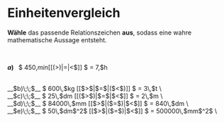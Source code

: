 <!--
version:  0.0.1

language: de

@style
input {
    text-align: center;
}

.flex-container {
    display: flex;
    flex-wrap: wrap;
    align-items: stretch;
    gap: 20px;
}

.flex-child {
    flex: 1;
    min-width: 350px;
    margin-right: 20px;
}

@media (max-width: 400px) {
    .flex-child {
        flex: 100%;
        margin-right: 0;
    }
}
@end

formula: \carry   \textcolor{red}{\scriptsize #1}
formula: \digit   \rlap{\carry{#1}}\phantom{#2}#2
formula: \permil  \text{‰}

import: https://raw.githubusercontent.com/LiaTemplates/Tikz-Jax/main/README.md

script: https://cdn.jsdelivr.net/gh/LiaTemplates/Tikz-Jax@main/dist/index.js


tags: Einheiten, Länge, Masse, Zeit, Fläche, sehr leicht, sehr niedrig, Angeben

comment: Welche angegebene Größe ist größer? Wähle das passende Relationszeichen.

author: Martin Lommatzsch

-->




# Einheitenvergleich


**Wähle** das passende Relationszeichen **aus**, sodass eine wahre mathematische Aussage entsteht.

<br>

<section class="flex-container">

<div class="flex-child">

__$a)\;\;$__ $ 450\,$min [[($>$)|$=$|$<$]] $ = 7\,$h \
<br>
</div>
<div class="flex-child">
__$b)\;\;$__ $ 600\,$kg [[$>$|$=$|($<$)]] $ = 3\,$t \
<br>
</div>
<div class="flex-child">
__$c)\;\;$__ $ 25\,$dm [[($>$)|$=$|$<$]] $ = 2\,$m \
<br>
</div>
<div class="flex-child">
__$d)\;\;$__ $ 84000\,$mm [[$>$|($=$)|$<$]] $ = 840\,$dm \
<br>
</div>
<div class="flex-child">
__$e)\;\;$__ $ 50\,$dm$^2$ [[$>$|($=$)|$<$]] $ = 500000\,$mm$^2$ \
<br>

</div>


</section>

<br>
<br>
<br>
<br>
<br>
